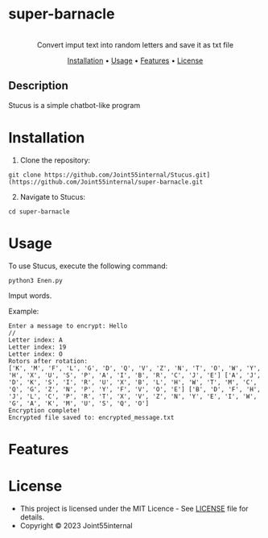 # super-barnacle
<p align=center>

  <br>
  <span> Convert imput text into random letters and save it as txt file 
  <br>
</p>
<p align="center">
  <a href="#installation">Installation</a> •
  <a href="#usage">Usage</a> •
  <a href="#features">Features</a> •
  <a href="#license">License</a>
</p> 

## Description
Stucus is a simple chatbot-like program

# Installation
1. Clone the repository:
```console
git clone https://github.com/Joint55internal/Stucus.git](https://github.com/Joint55internal/super-barnacle.git
```
2. Navigate to Stucus:
```console
cd super-barnacle
```
# Usage
To use Stucus, execute the following command:
```console
python3 Enen.py
```
Imput words.

Example:
```
Enter a message to encrypt: Hello
//
Letter index: A
Letter index: 19
Letter index: O
Rotors after rotation:
['K', 'M', 'F', 'L', 'G', 'D', 'Q', 'V', 'Z', 'N', 'T', 'O', 'W', 'Y', 'H', 'X', 'U', 'S', 'P', 'A', 'I', 'B', 'R', 'C', 'J', 'E'] ['A', 'J', 'D', 'K', 'S', 'I', 'R', 'U', 'X', 'B', 'L', 'H', 'W', 'T', 'M', 'C', 'Q', 'G', 'Z', 'N', 'P', 'Y', 'F', 'V', 'O', 'E'] ['B', 'D', 'F', 'H', 'J', 'L', 'C', 'P', 'R', 'T', 'X', 'V', 'Z', 'N', 'Y', 'E', 'I', 'W', 'G', 'A', 'K', 'M', 'U', 'S', 'Q', 'O']
Encryption complete!
Encrypted file saved to: encrypted_message.txt

```
# Features

# License

- This project is licensed under the MIT Licence - See [LICENSE](/LICENSE) file for details.
- Copyright © 2023 Joint55internal
